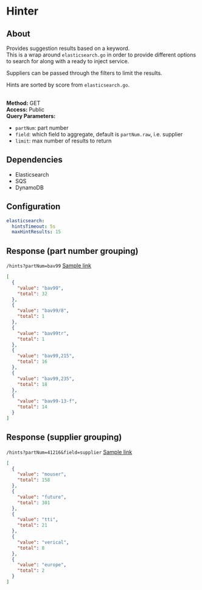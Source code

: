 # Hinter

## About

Provides suggestion results based on a keyword.<br/>
This is a wrap around `elasticsearch.go` in order to provide different options
to search for along with a ready to inject service.

Suppliers can be passed through the filters to limit the results.

Hints are sorted by score from `elasticsearch.go`.<br/><br/>

**Method:** GET<br>
**Access:** Public<br>
**Query Parameters:** <br>

- `partNum`: part number <br>
- `field`: which field to aggregate, default is `partNum.raw`, i.e. supplier <br>
- `limit`: max number of results to return

## Dependencies

- Elasticsearch
- SQS
- DynamoDB

## Configuration

```yaml
elasticsearch:
  hintsTimeout: 5s
  maxHintResults: 15
```

## Response (part number grouping)

`/hints?partNum=bav99`
[Sample link](https://parts.nuvemex.com/hints?partNum=bav99)

```json
[
  {
    "value": "bav99",
    "total": 32
  },
  {
    "value": "bav99/8",
    "total": 1
  },
  {
    "value": "bav99tr",
    "total": 1
  },
  {
    "value": "bav99,215",
    "total": 16
  },
  {
    "value": "bav99,235",
    "total": 18
  },
  {
    "value": "bav99-13-f",
    "total": 14
  }
]
```

## Response (supplier grouping)

`/hints?partNum=41216&field=supplier`
[Sample link](https://parts.nuvemex.com/hints?partNum=bav99&field=supplier)

```json
[
  {
    "value": "mouser",
    "total": 158
  },
  {
    "value": "future",
    "total": 301
  },
  {
    "value": "tti",
    "total": 21
  },
  {
    "value": "verical",
    "total": 8
  },
  {
    "value": "europe",
    "total": 2
  }
]
```
